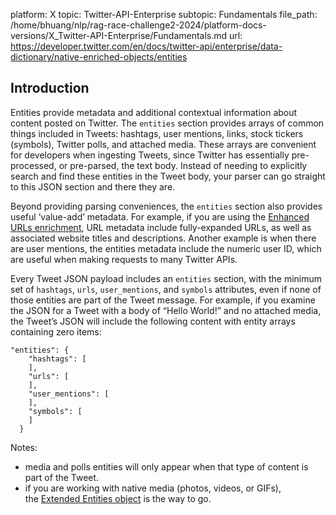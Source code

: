 platform: X
topic: Twitter-API-Enterprise
subtopic: Fundamentals
file_path: /home/bhuang/nlp/rag-race-challenge2-2024/platform-docs-versions/X_Twitter-API-Enterprise/Fundamentals.md
url: https://developer.twitter.com/en/docs/twitter-api/enterprise/data-dictionary/native-enriched-objects/entities


## Introduction

Entities provide metadata and additional contextual information about content posted on Twitter. The `entities` section provides arrays of common things included in Tweets: hashtags, user mentions, links, stock tickers (symbols), Twitter polls, and attached media. These arrays are convenient for developers when ingesting Tweets, since Twitter has essentially pre-processed, or pre-parsed, the text body. Instead of needing to explicitly search and find these entities in the Tweet body, your parser can go straight to this JSON section and there they are.

Beyond providing parsing conveniences, the `entities` section also provides useful ‘value-add’ metadata. For example, if you are using the [Enhanced URLs enrichment](https://developer.twitter.com/en/docs/twitter-api/enterprise/enrichments/overview/expanded-and-enhanced-urls), URL metadata include fully-expanded URLs, as well as associated website titles and descriptions. Another example is when there are user mentions, the entities metadata include the numeric user ID, which are useful when making requests to many Twitter APIs.

Every Tweet JSON payload includes an `entities` section, with the minimum set of `hashtags`, `urls`, `user_mentions`, and `symbols` attributes, even if none of those entities are part of the Tweet message. For example, if you examine the JSON for a Tweet with a body of “Hello World!” and no attached media, the Tweet’s JSON will include the following content with entity arrays containing zero items:

    "entities": {
        "hashtags": [
        ],
        "urls": [
        ],
        "user_mentions": [
        ],
        "symbols": [
        ]
      }

Notes:

* media and polls entities will only appear when that type of content is part of the Tweet.
* if you are working with native media (photos, videos, or GIFs), the [Extended Entities object](https://developer.twitter.com/en/docs/twitter-api/enterprise/data-dictionary/native-enriched-objects/extended-entities) is the way to go.